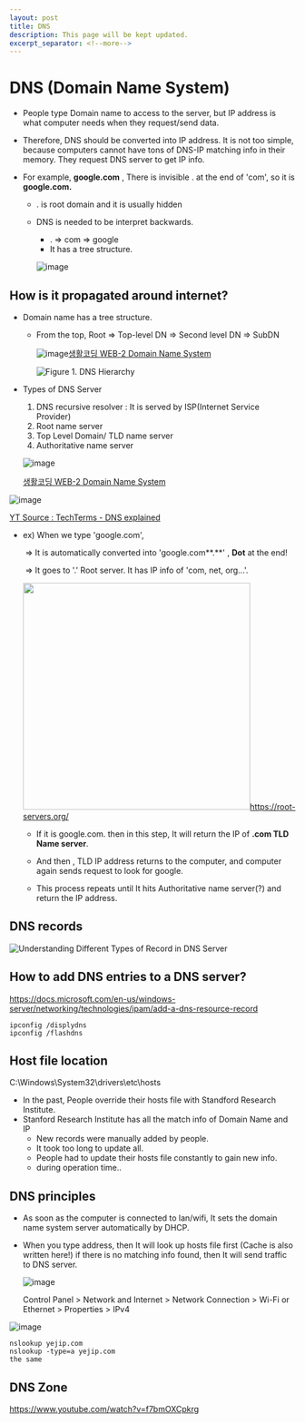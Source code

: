 ```yaml
---
layout: post
title: DNS
description: This page will be kept updated.
excerpt_separator: <!--more-->
---
```


# DNS (Domain Name System)

- People type Domain name to access to the server, but IP address is what computer needs when they request/send data.

- Therefore, DNS should be converted into IP address. It is not too simple, because computers cannot have tons of DNS-IP matching info in their memory. They request DNS server to get IP info.

- For example, **google.com** , There is invisible . at the end of 'com', so it is **google.com.** 

  - . is root domain and it is usually hidden

  - DNS is needed to be interpret backwards.  

    - .  =>  com  =>  google
    - It has a tree structure.

    ![image](https://user-images.githubusercontent.com/37058233/114480691-e6e4b200-9bb7-11eb-95d1-7adbf6431b81.png)

## **How is it propagated around internet?**

- Domain name has a tree structure. 

  - From the top, Root => Top-level DN => Second level DN => SubDN

    ![image](https://user-images.githubusercontent.com/37058233/114778719-10254f80-9d2a-11eb-9677-15c4d2f148f5.png)[생활코딩 WEB-2 Domain Name System](https://www.youtube.com/watch?v=2EIgPYRzVwY&list=PLuHgQVnccGMCI75J-rC8yZSVGZq3gYsFp&index=8)
    
    ![Figure 1. DNS Hierarchy](https://journals.openedition.org/brussels/docannexe/image/1609/img-1-small480.png)

- Types of DNS Server

  1. DNS recursive resolver : It is served by ISP(Internet Service Provider)
  2. Root name server
  3. Top Level Domain/ TLD name server
  4. Authoritative name server
  
  ![image](https://user-images.githubusercontent.com/37058233/114780277-069ce700-9d2c-11eb-973a-3f49c6bb1223.png)
  
  [생활코딩 WEB-2 Domain Name System](https://www.youtube.com/watch?v=hfj0IGgKAgU&list=PLuHgQVnccGMCI75J-rC8yZSVGZq3gYsFp&index=9)

![image](https://user-images.githubusercontent.com/37058233/114473695-91090d80-9ba9-11eb-9849-0b55b573a888.png)

[YT Source : TechTerms - DNS explained](https://www.youtube.com/watch?v=JkEYOt08-rU)

- ex) When we type 'google.com',

  ​	=> It is automatically converted into 'google.com**.**' ,  **Dot** at the end!

  ​	=> It goes to '.' Root server. It has IP info of 'com, net, org...'.

  ​	<img src="https://user-images.githubusercontent.com/37058233/114252156-b6530d00-9958-11eb-9354-6ddb7d559743.png" width=400>https://root-servers.org/

  - If it is google.com. then in this step, It will return the IP of **.com TLD Name server**.

  - And then , TLD IP address returns to the computer, and computer again sends request to look for google. 

  - This process repeats until It hits Authoritative name server(?) and return the IP address. 

## **DNS records**

![Understanding Different Types of Record in DNS Server](https://www.mustbegeek.com/wp-content/uploads/2019/03/Understanding-Different-Types-of-Record-in-DNS-Server-2-1.png)



## **How to add DNS entries to a DNS server?**

https://docs.microsoft.com/en-us/windows-server/networking/technologies/ipam/add-a-dns-resource-record



```
ipconfig /displydns
ipconfig /flashdns
```

## Host file location

C:\Windows\System32\drivers\etc\hosts

- In the past, People override their hosts file with Standford Research Institute. 
- Stanford Research Institute has all the match info of Domain Name and IP 
  - New records were manually added by people. 
  - It took too long to update all. 
  - People had to update their hosts file constantly to gain new info.
  - during operation time..



## DNS principles

- As soon as the computer is connected to lan/wifi, It sets the domain name system server automatically by DHCP.

- When you type address, then It will look up hosts file first (Cache is also written here!) if there is no matching info found, then It will send traffic to DNS server.

  ![image](https://user-images.githubusercontent.com/37058233/114777229-51b4fb00-9d28-11eb-9283-b43fc3a56069.png)

  Control Panel > Network and Internet > Network Connection > Wi-Fi or Ethernet > Properties > IPv4



![image](https://user-images.githubusercontent.com/37058233/114777128-26caa700-9d28-11eb-81d9-4a33e8c43549.png)



```
nslookup yejip.com
nslookup -type=a yejip.com
the same
```

## DNS Zone

https://www.youtube.com/watch?v=f7bmOXCpkrg